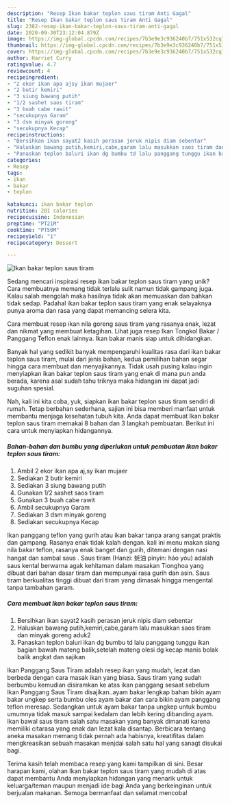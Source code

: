 ```yaml
---
description: "Resep Ikan bakar teplon saus tiram Anti Gagal"
title: "Resep Ikan bakar teplon saus tiram Anti Gagal"
slug: 2382-resep-ikan-bakar-teplon-saus-tiram-anti-gagal
date: 2020-09-30T23:12:04.879Z
image: https://img-global.cpcdn.com/recipes/7b3e9e3c936240b7/751x532cq70/ikan-bakar-teplon-saus-tiram-foto-resep-utama.jpg
thumbnail: https://img-global.cpcdn.com/recipes/7b3e9e3c936240b7/751x532cq70/ikan-bakar-teplon-saus-tiram-foto-resep-utama.jpg
cover: https://img-global.cpcdn.com/recipes/7b3e9e3c936240b7/751x532cq70/ikan-bakar-teplon-saus-tiram-foto-resep-utama.jpg
author: Harriet Curry
ratingvalue: 4.7
reviewcount: 4
recipeingredient:
- "2 ekor ikan apa ajsy ikan mujaer"
- "2 butir kemiri"
- "3 siung bawang putih"
- "1/2 sashet saos tiram"
- "3 buah cabe rawit"
- "secukupnya Garam"
- "3 dsm minyak goreng"
- "secukupnya Kecap"
recipeinstructions:
- "Bersihkan ikan sayat2 kasih perasan jeruk nipis diam sebentar"
- "Haluskan bawang putih,kemiri,cabe,garam lalu masukkan saos tiram dan minyak goreng aduk2"
- "Panaskan teplon baluri ikan dg bumbu td lalu panggang tunggu ikan bagian bawah mateng balik,setelah mateng olesi dg kecap manis bolak balik angkat dan sajikan"
categories:
- Resep
tags:
- ikan
- bakar
- teplon

katakunci: ikan bakar teplon 
nutrition: 201 calories
recipecuisine: Indonesian
preptime: "PT21M"
cooktime: "PT50M"
recipeyield: "1"
recipecategory: Dessert

---
```



![Ikan bakar teplon saus tiram](https://img-global.cpcdn.com/recipes/7b3e9e3c936240b7/751x532cq70/ikan-bakar-teplon-saus-tiram-foto-resep-utama.jpg)

Sedang mencari inspirasi resep ikan bakar teplon saus tiram yang unik? Cara membuatnya memang tidak terlalu sulit namun tidak gampang juga. Kalau salah mengolah maka hasilnya tidak akan memuaskan dan bahkan tidak sedap. Padahal ikan bakar teplon saus tiram yang enak selayaknya punya aroma dan rasa yang dapat memancing selera kita.

Cara membuat resep ikan nila goreng saus tiram yang rasanya enak, lezat dan nikmat yang membuat ketagihan. Lihat juga resep Ikan Tongkol Bakar / Panggang Teflon enak lainnya. Ikan bakar manis siap untuk dihidangkan.

Banyak hal yang sedikit banyak mempengaruhi kualitas rasa dari ikan bakar teplon saus tiram, mulai dari jenis bahan, kedua pemilihan bahan segar hingga cara membuat dan menyajikannya. Tidak usah pusing kalau ingin menyiapkan ikan bakar teplon saus tiram yang enak di mana pun anda berada, karena asal sudah tahu triknya maka hidangan ini dapat jadi suguhan spesial.


Nah, kali ini kita coba, yuk, siapkan ikan bakar teplon saus tiram sendiri di rumah. Tetap berbahan sederhana, sajian ini bisa memberi manfaat untuk membantu menjaga kesehatan tubuh kita. Anda dapat membuat Ikan bakar teplon saus tiram memakai 8 bahan dan 3 langkah pembuatan. Berikut ini cara untuk menyiapkan hidangannya.

<!--inarticleads1-->

##### Bahan-bahan dan bumbu yang diperlukan untuk pembuatan Ikan bakar teplon saus tiram:

1. Ambil 2 ekor ikan apa aj,sy ikan mujaer
1. Sediakan 2 butir kemiri
1. Sediakan 3 siung bawang putih
1. Gunakan 1/2 sashet saos tiram
1. Gunakan 3 buah cabe rawit
1. Ambil secukupnya Garam
1. Sediakan 3 dsm minyak goreng
1. Sediakan secukupnya Kecap


Ikan panggang teflon yang gurih atau ikan bakar tanpa arang sangat praktis dan gampang. Rasanya enak tidak kalah dengan. kali ini menu makan siang nila bakar teflon, rasanya enak banget dan gurih, ditemani dengan nasi hangat dan sambal saus . Saus tiram (Hanzi: 蚝油 pinyin: háo yóu) adalah saus kental berwarna agak kehitaman dalam masakan Tionghoa yang dibuat dari bahan dasar tiram dan mempunyai rasa gurih dan asin. Saus tiram berkualitas tinggi dibuat dari tiram yang dimasak hingga mengental tanpa tambahan garam. 

<!--inarticleads2-->

##### Cara membuat Ikan bakar teplon saus tiram:

1. Bersihkan ikan sayat2 kasih perasan jeruk nipis diam sebentar
1. Haluskan bawang putih,kemiri,cabe,garam lalu masukkan saos tiram dan minyak goreng aduk2
1. Panaskan teplon baluri ikan dg bumbu td lalu panggang tunggu ikan bagian bawah mateng balik,setelah mateng olesi dg kecap manis bolak balik angkat dan sajikan


Ikan Panggang Saus Tiram adalah resep ikan yang mudah, lezat dan berbeda dengan cara masak ikan yang biasa. Saus tiram yang sudah berbumbu kemudian disiramkan ke atas ikan panggang sesaat sebelum Ikan Panggang Saus Tiram disajikan..ayam bakar lengkap bahan bikin ayam bakar ungkep serta bumbu oles ayam bakar dan cara bikin ayam panggang teflon meresap. Sedangkan untuk ayam bakar tanpa ungkep untuk bumbu umumnya tidak masuk sampai kedalam dan lebih kering dibanding ayam. Ikan bawal saus tiram salah satu masakan yang banyak dimanati karena memiliki citarasa yang enak dan lezat kala disantap. Berbicara tentang aneka masakan memang tidak pernah ada habisnya, kreatifitas dalam mengkreasikan sebuah masakan menjdai salah satu hal yang sanagt disukai bagi. 

Terima kasih telah membaca resep yang kami tampilkan di sini. Besar harapan kami, olahan Ikan bakar teplon saus tiram yang mudah di atas dapat membantu Anda menyiapkan hidangan yang menarik untuk keluarga/teman maupun menjadi ide bagi Anda yang berkeinginan untuk berjualan makanan. Semoga bermanfaat dan selamat mencoba!
